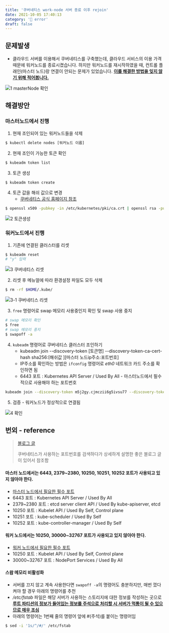 ```yaml
---
title: '쿠버네티스 work-node 서버 종료 이후 rejoin'
date: 2021-10-05 17:40:13
category: '🤔 error'
draft: false
---
```


## 문제발생

- 클라우드 서버를 이용해서 쿠버네티스를 구축했는데, 클라우드 서비스의 이용 가격 때문에 워커노드를 종료시켰습니다. 하지만 워커노드를 재시작하였을 때, 컨트롤 플래인(마스터 노드)랑 연결이 안되는 문제가 있었습니다. **<u>이를 해결한 방법을 잊지 않기 위해 적어봅니다.</u>**

![1  masterNode 확인](https://user-images.githubusercontent.com/66216102/135989726-b02faeca-519f-4dc5-83bd-04fe0708b10f.JPG)

## 해결방안

### 마스터노드에서 진행

1. 현재 조인되어 있는 워커노드들을 삭제

```bash
$ kubectl delete nodes [워커노드 이름]
```

2. 현재 조인이 가능한 토큰 확인

```bash
$ kubeadm token list
```

3. 토큰 생성

```bash
$ kubeadm token create
```

4. 토큰 값을 해쉬 값으로 변경
   - [쿠버네티스 공식 홈페이지 참조](https://kubernetes.io/docs/reference/setup-tools/kubeadm/kubeadm-join/)

```bash
$ openssl x509 -pubkey -in /etc/kubernetes/pki/ca.crt | openssl rsa -pubin -outform der 2>/dev/null | openssl dgst -sha256 -hex | sed 's/^.* //'
```

![2  토큰생성](https://user-images.githubusercontent.com/66216102/135989733-a01de6d2-27bf-4d13-a909-413a885b9ffb.JPG)

### 워커노드에서 진행

1. 기존에 연결된 클러스터를 리셋

```bash
$ kubeadm reset
# "y" 입력
```

![3  쿠버네티스 리셋](https://user-images.githubusercontent.com/66216102/135989735-1bef8c4a-b7b4-454b-8e44-8efd90ed124e.JPG)

2. 리셋 후 메뉴얼에 따라 환경설정 파일도 모두 삭제

```bash
$ rm -rf $HOME/.kube/
```

![3-1  쿠버네티스 리셋](https://user-images.githubusercontent.com/66216102/135989736-d967a30f-19a3-4426-9879-cd4654aba519.JPG)

3. `free` 명령어로 swap 메모리 사용중인지 확인 및 swap 사용 중지

```bash
# swap 메모리 확인
$ free
# swap 메모리 중지
$ swapoff -a
```

4. `kubeadm` 명령어로 쿠버네티스 클러스터 조인하기
   - kubeadm join --discovery-token [토큰명] --discovery-token-ca-cert-hash sha256:[해쉬값 ][마스터 노드ip주소:포트번호]
   - IP주소를 확인하는 방법은 `ifconfig` 명령어로 _eth0_ 네트워크 카드 주소를 확인하면 됨
   - 6443 포트 : Kubernetes API Server / Used By All - 마스터노드에서 필수적으로 사용해야 하는 포트번호

```bash
kubeadm join --discovery-token m5j2gy.cjmczii6g5ivsu77 --discovery-token-ca-cert-hash sha256:cafed3e44fafa2b149dd00dbef6752ce3bb2c422be91e4478d04ac59e9c38db8 172.27.0.126:6443
```

5. 검증 - 워커노드가 정상적으로 연결됨

![4  확인](https://user-images.githubusercontent.com/66216102/135989740-83533031-89dc-46b0-abf2-8512655beae0.JPG)

## 번외 - reference

> [블로그 글](https://medium.com/finda-tech/overview-8d169b2a54ff)
>
> 쿠버네티스가 사용하는 포트번호를 검색하다가 상세하게 설명한 좋은 블로그 글이 있어서 참조함

#### 마스터 노드에서는 6443, 2379~2380, 10250, 10251, 10252 포트가 사용되고 있지 않아야 한다.

- [마스터 노드에서 필요한 필수 포트](https://www.notion.so/1076e23a862f4fd79d69d51f23644ac3)
- 6443 포트 : Kubernetes API Server / Used By All
- 2379~2380 포트 : etcd server client API / Used By kube-apiserver, etcd
- 10250 포트 : Kubelet API / Used By Self, Control plane
- 10251 포트 : kube-scheduler / Used By Self
- 10252 포트 : kube-controller-manager / Used By Self

#### 워커 노드에서는 10250, 30000~32767 포트가 사용되고 있지 않아야 한다.

- [워커 노드에서 필요한 필수 포트](https://www.notion.so/6fc66804433d494187d8bce9b041b63c)
- 10250 포트 : Kubelet API / Used By Self, Control plane
- 30000~32767 포트 : NodePort Services / Used By All

#### 스왑 메모리 비활성화

- 서버를 끄지 않고 계속 사용한다면 `swapoff -a`의 명령어도 충분하지만, 매번 껐다 켜야 할 경우 아래의 명령어를 추천
- _/etc/fstab_ 파일은 해당 서버가 사용하는 스토리지에 대한 정보를 작성하는 곳으로 **<u>루트 파티션의 정보가 들어있는 정보를 주석으로 처리할 시 서버가 먹통이 될 수 있으므로 매우 조심</u>**
- 아래의 명령어는 1번째 줄의 명령어 앞에 #(주석)를 붙이는 명령어임

```bash
$ sed -i '1s/^/#/' /etc/fstab
```
